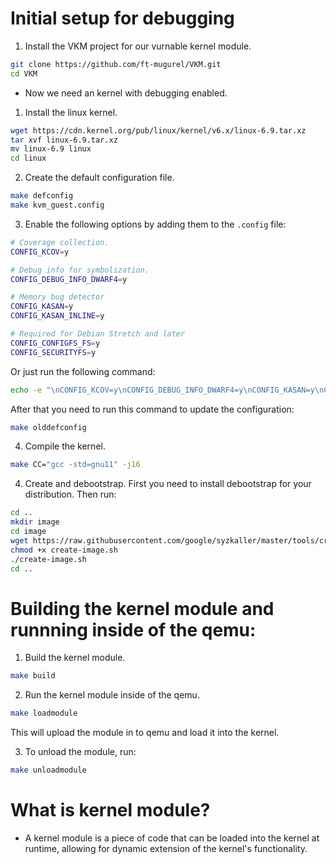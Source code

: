 # Initial setup for debugging

1. Install the VKM project for our vurnable kernel module.
``` bash
git clone https://github.com/ft-mugurel/VKM.git
cd VKM
```

- Now we need an kernel with debugging enabled.

1. Install the linux kernel.
``` bash
wget https://cdn.kernel.org/pub/linux/kernel/v6.x/linux-6.9.tar.xz
tar xvf linux-6.9.tar.xz
mv linux-6.9 linux
cd linux
```

2. Create the default configuration file.
``` bash 
make defconfig
make kvm_guest.config
```

3. Enable the following options by adding them to the `.config` file:
``` bash
# Coverage collection.
CONFIG_KCOV=y

# Debug info for symbolization.
CONFIG_DEBUG_INFO_DWARF4=y

# Memory bug detector
CONFIG_KASAN=y
CONFIG_KASAN_INLINE=y

# Required for Debian Stretch and later
CONFIG_CONFIGFS_FS=y
CONFIG_SECURITYFS=y
```

Or just run the following command:
``` bash
echo -e "\nCONFIG_KCOV=y\nCONFIG_DEBUG_INFO_DWARF4=y\nCONFIG_KASAN=y\nCONFIG_KASAN_INLINE=y\nCONFIG_CONFIGFS_FS=y\nCONFIG_SECURITYFS=y" >> .config
```

After that you need to run this command to update the configuration:
``` bash
make olddefconfig
```

4. Compile the kernel.
``` bash
make CC="gcc -std=gnu11" -j16
```

4. Create and debootstrap. First you need to install debootstrap for your distribution. Then run:
``` bash
cd ..
mkdir image
cd image
wget https://raw.githubusercontent.com/google/syzkaller/master/tools/create-image.sh -O create-image.sh
chmod +x create-image.sh
./create-image.sh
cd ..
```

# Building the kernel module and runnning inside of the qemu:
1. Build the kernel module.
``` bash
make build
```
2. Run the kernel module inside of the qemu.
``` bash
make loadmodule
```
This will upload the module in to qemu and load it into the kernel.

3. To unload the module, run:
``` bash
make unloadmodule
```

# What is kernel module?
- A kernel module is a piece of code that can be loaded into the kernel at runtime, allowing for dynamic extension of the kernel's functionality.

